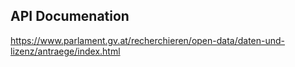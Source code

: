 ## API Documenation

https://www.parlament.gv.at/recherchieren/open-data/daten-und-lizenz/antraege/index.html
